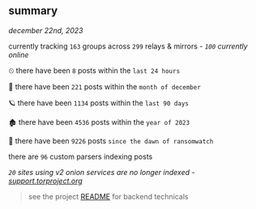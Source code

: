 
## summary
_december 22nd, 2023_

currently tracking `163` groups across `299` relays & mirrors - _`100` currently online_

⏲ there have been `8` posts within the `last 24 hours`

🦈 there have been `221` posts within the `month of december`

🪐 there have been `1134` posts within the `last 90 days`

🏚 there have been `4536` posts within the `year of 2023`

🦕 there have been `9226` posts `since the dawn of ransomwatch`

there are `96` custom parsers indexing posts

_`20` sites using v2 onion services are no longer indexed - [support.torproject.org](https://support.torproject.org/onionservices/v2-deprecation/)_

> see the project [README](https://github.com/joshhighet/ransomwatch#ransomwatch--) for backend technicals
